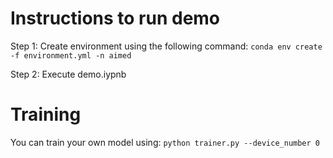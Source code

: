 # Instructions to run demo
Step 1: Create environment using the following command: `conda env create -f environment.yml -n aimed`

Step 2: Execute demo.iypnb

# Training
You can train your own model using: `python trainer.py --device_number 0`
